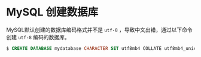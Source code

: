 # MySQL 创建数据库

MySQL默认创建的数据库编码格式并不是 `utf-8` ，导致中文出错，通过以下命令创建 `utf-8` 编码的数据库。

``` sql
$ CREATE DATABASE mydatabase CHARACTER SET utf8mb4 COLLATE utf8mb4_unicode_ci;
```
